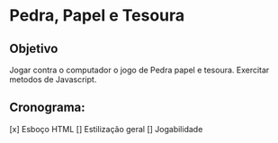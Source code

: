 # Pedra, Papel e Tesoura
 
## Objetivo

Jogar contra o computador o jogo de Pedra papel e tesoura. Exercitar metodos de Javascript.

## Cronograma:

[x] Esboço HTML
[] Estilização geral
[] Jogabilidade